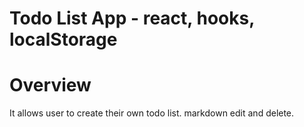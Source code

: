 # Todo List App - react, hooks, localStorage

# Overview
  It allows user to create their own todo list.
  markdown edit and delete. 

